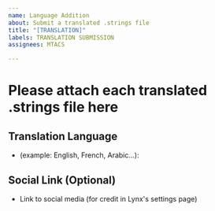 ```yaml
---
name: Language Addition
about: Submit a translated .strings file
title: "[TRANSLATION]"
labels: TRANSLATION SUBMISSION
assignees: MTACS

---
```


# Please attach each translated .strings file here

## Translation Language

- (example: English, French, Arabic...):

## Social Link (Optional)

- Link to social media (for credit in Lynx's settings page)

